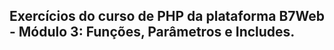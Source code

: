 <h2>Exercícios do curso de PHP da plataforma B7Web - <strong>Módulo 3: Funções, Parâmetros e Includes.</strong><h2>
